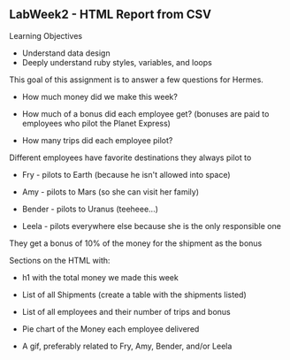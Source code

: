 ## LabWeek2 - HTML Report from CSV

Learning Objectives

* Understand data design
* Deeply understand ruby styles, variables, and loops

 This goal of this assignment is to answer a few questions for Hermes.

* How much money did we make this week?

* How much of a bonus did each employee get? (bonuses are paid to employees who pilot the Planet Express)

* How many trips did each employee pilot?

Different employees have favorite destinations they always pilot to

* Fry - pilots to Earth (because he isn't allowed into space)

* Amy - pilots to Mars (so she can visit her family)

* Bender - pilots to Uranus (teeheee...)

* Leela - pilots everywhere else because she is the only responsible one

They get a bonus of 10% of the money for the shipment as the bonus

Sections on the HTML with:

* h1 with the total money we made this week

* List of all Shipments (create a table with the shipments listed)

* List of all employees and their number of trips and bonus

* Pie chart of the Money each employee delivered

* A gif, preferably related to Fry, Amy, Bender, and/or Leela
